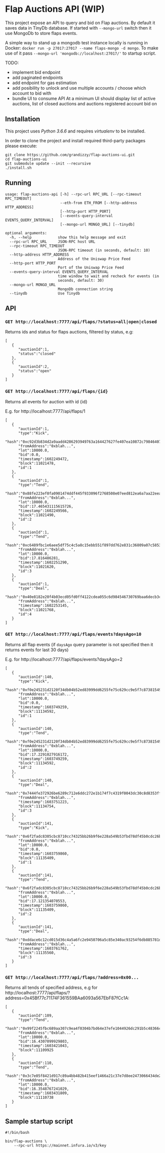# Flap Auctions API (WIP)

This project expose an API to query and bid on Flap auctions.
By default it saves data in TinyDb database. If started with `--mongo-url` switch then it use MongoDb to store flaps events.

A simple way to stand up a mongodb test instance locally is running in Docker: `docker run -p 27017:27017 --name flaps-mongo -d mongo`.
To make use of it pass `--mongo-url 'mongodb://localhost:27017/'` to startup script.

TODO:
- implement bid endpoint
- add paginated endpoints
- add endpoint for gas estimation
- add posibility to unlock and use multiple accounts / choose which account to bid with
- bundle UI to consume API
At a minimum UI should display list of active auctions, list of closed auctions and auctions registered account bid on

## Installation

This project uses *Python 3.6.6* and requires *virtualenv* to be installed.

In order to clone the project and install required third-party packages please execute:
```
git clone https://github.com/grandizzy/flap-auctions-ui.git
cd flap-auctions-ui
git submodule update --init --recursive
./install.sh
```

## Running

```
usage: flap-auctions-api [-h] --rpc-url RPC_URL [--rpc-timeout RPC_TIMEOUT]
                         --eth-from ETH_FROM [--http-address HTTP_ADDRESS]
                         [--http-port HTTP_PORT]
                         [--events-query-interval EVENTS_QUERY_INTERVAL]
                         [--mongo-url MONGO_URL] [--tinydb]

optional arguments:
  -h, --help            show this help message and exit
  --rpc-url RPC_URL     JSON-RPC host URL
  --rpc-timeout RPC_TIMEOUT
                        JSON-RPC timeout (in seconds, default: 10)
  --http-address HTTP_ADDRESS
                        Address of the Uniswap Price Feed
  --http-port HTTP_PORT
                        Port of the Uniswap Price Feed
  --events-query-interval EVENTS_QUERY_INTERVAL
                        time window to wait and recheck for events (in
                        seconds, default: 30)
  --mongo-url MONGO_URL
                        MongoDb connection string
  --tinydb              Use Tinydb
```

## API

### `GET http://localhost:7777/api/flaps/?status=all|open|closed`

Returns ids and status for flaps auctions, filtered by status, e.g:

```
[
   {
      "auctionId":1,
      "status":"closed"
   },
   {
      "auctionId":2,
      "status":"open"
   }
]
```

### `GET http://localhost:7777/api/flaps/{id}`

Returns all events for auction with id {id}

E.g. for http://localhost:7777/api/flaps/1

```
[
   {
      "auctionId":1,
      "type":"Kick",
      "hash":"0xc92d3b834d2a9aadd4286293949763a164427627fe407ea10872c7984640788b",
      "fromAddress":"0xblah...",
      "lot":10000.0,
      "bid":0.0,
      "timestamp":1602249472,
      "block":11021478,
      "id":1
   },
   {
      "auctionId":1,
      "type":"Tend",
      "hash":"0x88fe223ef0fa0901474ddf445f933096f2768508e07eed812ea6a7aa22eea2dc",
      "fromAddress":"0xblah...",
      "lot":10000.0,
      "bid":17.465431115615726,
      "timestamp":1602249566,
      "block":11021490,
      "id":2
   },
   {
      "auctionId":1,
      "type":"Tend",
      "hash":"0xc6489fbc1e6aee5df75c4c5a8c15ebb551f897dd762e831c36809a07c585303e",
      "fromAddress":"0xblah...",
      "lot":10000.0,
      "bid":17.816486281,
      "timestamp":1602251290,
      "block":11021620,
      "id":3
   },
   {
      "auctionId":1,
      "type":"Deal",
      "hash":"0x40e8182e20f4b03ecd05fd0ff4122cdea055c6d984546730769baa6decb3cc0c",
      "fromAddress":"0xblah...",
      "timestamp":1602253145,
      "block":11021768,
      "id":4
   }
]

```

### `GET http://localhost:7777/api/flaps/events?daysAgo=10`

Returns all flap events (if `daysAgo` query parameter is not specified then it returns events for last 30 days)

E.g. for http://localhost:7777/api/flaps/events?daysAgo=2

```
[
   {
      "auctionId":140,
      "type":"Kick",
      "hash":"0xf0e245231d2120f34db04b52ed83999dd6255fe75c629cc9e5f7c87381549d70",
      "fromAddress":"0xblah...",
      "lot":10000.0,
      "bid":0.0,
      "timestamp":1603749259,
      "block":11134592,
      "id":1
   },
   {
      "auctionId":140,
      "type":"Tend",
      "hash":"0xf0e245231d2120f34db04b52ed83999dd6255fe75c629cc9e5f7c87381549d70",
      "fromAddress":"0xblah...",
      "lot":10000.0,
      "bid":17.2291027916172,
      "timestamp":1603749259,
      "block":11134592,
      "id":2
   },
   {
      "auctionId":140,
      "type":"Deal",
      "hash":"0x7444fe372926be6289c712e6ddc272e1b174f7c4319f0043dc30c8d8353ff92a",
      "fromAddress":"0xblah...",
      "timestamp":1603751223,
      "block":11134754,
      "id":3
   },
   {
      "auctionId":141,
      "type":"Kick",
      "hash":"0x6f2fadc8305cbc8710cc74325bb26b9f6e228a549b53fbd78df45b0cdc26b565",
      "fromAddress":"0xblah...",
      "lot":10000.0,
      "bid":0.0,
      "timestamp":1603759860,
      "block":11135409,
      "id":1
   },
   {
      "auctionId":141,
      "type":"Tend",
      "hash":"0x6f2fadc8305cbc8710cc74325bb26b9f6e228a549b53fbd78df45b0cdc26b565",
      "fromAddress":"0xblah...",
      "lot":10000.0,
      "bid":17.121354070553,
      "timestamp":1603759860,
      "block":11135409,
      "id":2
   },
   {
      "auctionId":141,
      "type":"Deal",
      "hash":"0xddace6c12cd015d36c4a5a6fc2e9450706a5c85e340ac93254f6db885781dcf4",
      "fromAddress":"0xblah...",
      "timestamp":1603761762,
      "block":11135560,
      "id":3
   }
]

```

### `GET http://localhost:7777/api/flaps/?address=0x00...`

Returns all tends of specified address, e.g for http://localhost:7777/api/flaps/?address=0x45Bf77c71174F361559BAa6093a567EbF87fCc1A:

```
[
   {
      "auctionId":109,
      "type":"Tend",
      "hash":"0x99f2245fbc689aa307c9ea4f0304b7bd64e37efe1044926dc291b5c48366c8bc",
      "fromAddress":"0xblah...",
      "lot":10000.0,
      "bid":16.4307099929803,
      "timestamp":1603421043,
      "block":11109925
   },
   {
      "auctionId":110,
      "type":"Tend",
      "hash":"0x3c7e05f8421d917c89a4bb482b415eef1466a21c37e7d8ee2473066434de20ab",
      "fromAddress":"0xblah...",
      "lot":10000.0,
      "bid":16.3548767241029,
      "timestamp":1603431809,
      "block":11110738
   }
]
```

## Sample startup script

```
#!/bin/bash

bin/flap-auctions \
    --rpc-url https://mainnet.infura.io/v3/key
```

